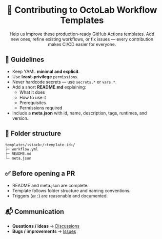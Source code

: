 <h1 align="center">🤝 Contributing to OctoLab Workflow Templates</h1>

<p align="center">
  Help us improve these production-ready GitHub Actions templates. Add new ones, refine existing workflows, or fix issues — every contribution makes CI/CD easier for everyone.
</p>

## 🧭 Guidelines

- Keep YAML **minimal and explicit**.
- Use **least-privilege** `permissions`.
- Never hardcode secrets — use `secrets.*` or `vars.*`.
- Add a short **README.md** explaining:
  - What it does
  - How to use it
  - Prerequisites
  - Permissions required
- Include a **meta.json** with id, name, description, tags, runtimes, and version.

## 📂 Folder structure

```bash
templates/<stack>/<template-id>/
├─ workflow.yml
├─ README.md
└─ meta.json
```

## ✅ Before opening a PR

- README and meta.json are complete.
- Template follows folder structure and naming conventions.
- Triggers (`on:`) are reasonable and documented.

## 📬 Communication

- **Questions / ideas** → [Discussions](../../discussions)  
- **Bugs / improvements** → [Issues](../../issues)
